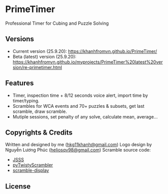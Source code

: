# PrimeTimer
Professional Timer for Cubing and Puzzle Solving

## Versions
* Current version (25.9.20): https://khanhfromvn.github.io/PrimeTimer/
* Beta (latest) version (25.9.20): https://khanhfromvn.github.io/myprojects/PrimeTimer%20latest%20version/re-primetimer.html

## Features
* Timer, inspection time + 8/12 seconds voice alert, import time by timer/typing.
* Scrambles for WCA events and 70+ puzzles & subsets, get last scramble, draw scramble.
* Mutiple sessions, set penalty of any solve, calculate mean, average...

## Copyrights & Credits
Written and designed by me (hkg11khanh@gmail.com)
Logo design by Nguyễn Lương Phúc (heliosqv98@gmail.com)
Scramble source code:
* [JSSS](https://github.com/cubing/jsss)
* [pyTwistyScrambler](https://github.com/euphwes/pyTwistyScrambler)
* [scramble-display](https://github.com/cubing/scramble-display)

## License
